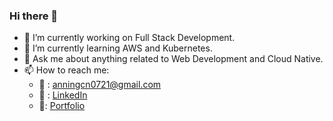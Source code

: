 <link rel="stylesheet" href="css/fontawesome.min.css">

### Hi there 👋

<!--
**Annedrew/Annedrew** is a ✨ _special_ ✨ repository because its `README.md` (this file) appears on your GitHub profile.
-->


- 🔭 I’m currently working on Full Stack Development.
- 🌱 I’m currently learning AWS and Kubernetes.
- 💬 Ask me about anything related to Web Development and Cloud Native.
- 📫 How to reach me:
  - :email: : anningcn0721@gmail.com
  - :link: : [LinkedIn]
  - :bust_in_silhouette:: [Portfolio]

[LinkedIn]: https://www.linkedin.com/in/ning-an-262960224/

[Portfolio]: https://portfolio-k61k7f32e-annedrews-projects.vercel.app/

<!--
Markdown icons: https://gist.github.com/rxaviers/7360908
![](https://github-readme-stats.vercel.app/api?username=Annedrew&show_icons=true&theme=shadow_blue)

![Top Langs](https://github-readme-stats.vercel.app/api/top-langs/?username=Annedrew&layout=compact&theme=shadow_blue)
![](https://github-readme-activity-graph.cyclic.app/graph?username=Annedrew&theme=shadow_blue)

![Visitor Count](https://profile-counter.glitch.me/Annedrew/count.svg)
-->
